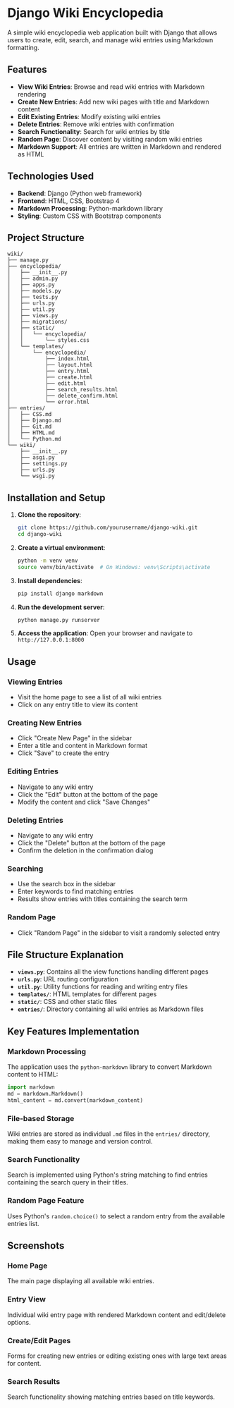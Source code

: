 # Django Wiki Encyclopedia

A simple wiki encyclopedia web application built with Django that allows users to create, edit, search, and manage wiki entries using Markdown formatting.

## Features

- **View Wiki Entries**: Browse and read wiki entries with Markdown rendering
- **Create New Entries**: Add new wiki pages with title and Markdown content
- **Edit Existing Entries**: Modify existing wiki entries
- **Delete Entries**: Remove wiki entries with confirmation
- **Search Functionality**: Search for wiki entries by title
- **Random Page**: Discover content by visiting random wiki entries
- **Markdown Support**: All entries are written in Markdown and rendered as HTML

## Technologies Used

- **Backend**: Django (Python web framework)
- **Frontend**: HTML, CSS, Bootstrap 4
- **Markdown Processing**: Python-markdown library
- **Styling**: Custom CSS with Bootstrap components

## Project Structure

```
wiki/
├── manage.py
├── encyclopedia/
│   ├── __init__.py
│   ├── admin.py
│   ├── apps.py
│   ├── models.py
│   ├── tests.py
│   ├── urls.py
│   ├── util.py
│   ├── views.py
│   ├── migrations/
│   ├── static/
│   │   └── encyclopedia/
│   │       └── styles.css
│   └── templates/
│       └── encyclopedia/
│           ├── index.html
│           ├── layout.html
│           ├── entry.html
│           ├── create.html
│           ├── edit.html
│           ├── search_results.html
│           ├── delete_confirm.html
│           └── error.html
├── entries/
│   ├── CSS.md
│   ├── Django.md
│   ├── Git.md
│   ├── HTML.md
│   └── Python.md
└── wiki/
    ├── __init__.py
    ├── asgi.py
    ├── settings.py
    ├── urls.py
    └── wsgi.py
```

## Installation and Setup

1. **Clone the repository**:
   ```bash
   git clone https://github.com/yourusername/django-wiki.git
   cd django-wiki
   ```

2. **Create a virtual environment**:
   ```bash
   python -m venv venv
   source venv/bin/activate  # On Windows: venv\Scripts\activate
   ```

3. **Install dependencies**:
   ```bash
   pip install django markdown
   ```

4. **Run the development server**:
   ```bash
   python manage.py runserver
   ```

5. **Access the application**:
   Open your browser and navigate to `http://127.0.0.1:8000`

## Usage

### Viewing Entries
- Visit the home page to see a list of all wiki entries
- Click on any entry title to view its content

### Creating New Entries
- Click "Create New Page" in the sidebar
- Enter a title and content in Markdown format
- Click "Save" to create the entry

### Editing Entries
- Navigate to any wiki entry
- Click the "Edit" button at the bottom of the page
- Modify the content and click "Save Changes"

### Deleting Entries
- Navigate to any wiki entry
- Click the "Delete" button at the bottom of the page
- Confirm the deletion in the confirmation dialog

### Searching
- Use the search box in the sidebar
- Enter keywords to find matching entries
- Results show entries with titles containing the search term

### Random Page
- Click "Random Page" in the sidebar to visit a randomly selected entry

## File Structure Explanation

- **`views.py`**: Contains all the view functions handling different pages
- **`urls.py`**: URL routing configuration
- **`util.py`**: Utility functions for reading and writing entry files
- **`templates/`**: HTML templates for different pages
- **`static/`**: CSS and other static files
- **`entries/`**: Directory containing all wiki entries as Markdown files

## Key Features Implementation

### Markdown Processing
The application uses the `python-markdown` library to convert Markdown content to HTML:
```python
import markdown
md = markdown.Markdown()
html_content = md.convert(markdown_content)
```

### File-based Storage
Wiki entries are stored as individual `.md` files in the `entries/` directory, making them easy to manage and version control.

### Search Functionality
Search is implemented using Python's string matching to find entries containing the search query in their titles.

### Random Page Feature
Uses Python's `random.choice()` to select a random entry from the available entries list.


## Screenshots

### Home Page
The main page displaying all available wiki entries.

### Entry View
Individual wiki entry page with rendered Markdown content and edit/delete options.

### Create/Edit Pages
Forms for creating new entries or editing existing ones with large text areas for content.

### Search Results
Search functionality showing matching entries based on title keywords.

